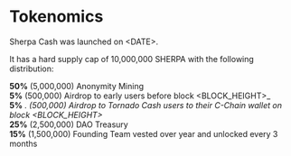 # Tokenomics

Sherpa Cash was launched on &lt;DATE&gt;.

It has a hard supply cap of 10,000,000 SHERPA with the following distribution:

**50%** \(5,000,000\) Anonymity Mining  
**5%**      \(500,000\) Airdrop to early users before block &lt;BLOCK_HEIGHT&gt;_  
**5%** _.    \(500,000\) Airdrop to Tornado Cash users to their C-Chain wallet on block &lt;BLOCK\_HEIGHT&gt;_  
**25%** \(2,500,000\) DAO Treasury  
**15%** \(1,500,000\) Founding Team vested over year and unlocked every 3 months  


